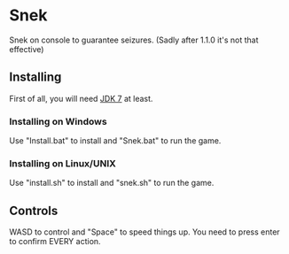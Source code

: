 # Snek
Snek on console to guarantee seizures. (Sadly after 1.1.0 it's not that effective)

## Installing

First of all, you will need [JDK 7](http://www.oracle.com/technetwork/java/javase/downloads/index.html) at least.

### Installing on Windows
Use "Install.bat" to install and "Snek.bat" to run the game.

### Installing on Linux/UNIX

Use "install.sh" to install and "snek.sh" to run the game.

## Controls

WASD to control and "Space" to speed things up. You need to press enter to confirm EVERY action.
